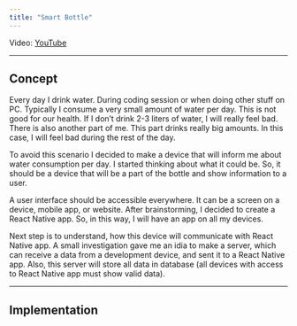```yaml
---
title: "Smart Bottle"
---
```


Video: [YouTube](https://www.youtube.com/watch?v=Yq9PTi10ka4)

---

## Concept

Every day I drink water. During coding session or when doing other stuff on PC. Typically I consume a very small amount of water per day. This is not good for our health. If I don’t drink 2-3 liters of water, I will really feel bad. There is also another part of me. This part drinks really big amounts. In this case, I will feel bad during the rest of the day.

To avoid this scenario I decided to make a device that will inform me about water consumption per day. I started thinking about what it could be. So, it should be a device that will be a part of the bottle and show information to a user.

A user interface should be accessible everywhere. It can be a screen on a device, mobile app, or website. After brainstorming, I decided to create a React Native app. So, in this way, I will have an app on all my devices.

Next step is to understand, how this device will communicate with React Native app. A small investigation gave me an idia to make a server, which can receive a data from a development device, and sent it to a React Native app. Also, this server will store all data in database (all devices with access to React Native app must show valid data).

---

## Implementation
